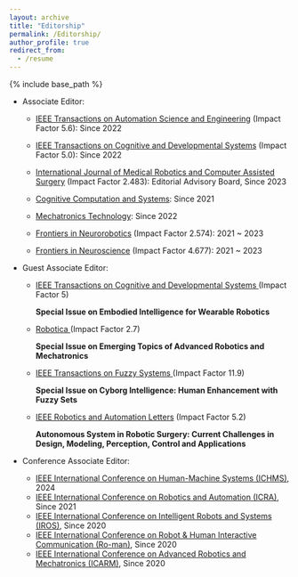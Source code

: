 ```yaml
---
layout: archive
title: "Editorship"
permalink: /Editorship/
author_profile: true
redirect_from:
  - /resume
---
```


{% include base_path %}

* Associate Editor:
    * [IEEE Transactions on Automation Science and Engineering](https://ieeexplore.ieee.org/xpl/RecentIssue.jsp?punumber=8856) (Impact Factor 5.6): Since 2022
    * [IEEE Transactions on Cognitive and Developmental Systems](https://ieeexplore.ieee.org/xpl/RecentIssue.jsp?punumber=7274989) (Impact Factor 5.0): Since 2022
    * [International Journal of Medical Robotics and Computer Assisted Surgery](https://onlinelibrary.wiley.com/journal/1478596x) (Impact Factor 2.483): Editorial Advisory Board, Since 2023
    * [Cognitive Computation and Systems](https://ietresearch.onlinelibrary.wiley.com/journal/25177567): Since 2021
    * [Mechatronics Technology](https://www.elspub.com/journals/mechatronics-technology/about/): Since 2022
 
    * [Frontiers in Neurorobotics](https://www.frontiersin.org/journals/neurorobotics) (Impact Factor 2.574): 2021 ~ 2023
    * [Frontiers in Neuroscience](https://www.frontiersin.org/journals/neuroscience) (Impact Factor 4.677): 2021 ~ 2023
    
* Guest Associate Editor:
    * [IEEE Transactions on Cognitive and Developmental Systems ](https://ieeexplore.ieee.org/xpl/RecentIssue.jsp?punumber=7274989)(Impact Factor 5)
     
      <b> Special Issue on Embodied Intelligence for Wearable Robotics </b>

  * [Robotica ](https://www.cambridge.org/core/journals/robotica)(Impact Factor 2.7)
     
      <b> Special Issue on Emerging Topics of Advanced Robotics and Mechatronics </b>

   * [IEEE Transactions on Fuzzy Systems ](https://ieeexplore.ieee.org/xpl/RecentIssue.jsp?punumber=91)(Impact Factor 11.9)
     
      <b> Special Issue on Cyborg Intelligence: Human Enhancement with Fuzzy Sets </b>
   
   * [IEEE Robotics and Automation Letters](https://ieeexplore.ieee.org/xpl/RecentIssue.jsp?punumber=7083369) (Impact Factor 5.2)
     
      <b> Autonomous System in Robotic Surgery: Current Challenges in Design, Modeling, Perception, Control and Applications</b>
      
* Conference Associate Editor:
    *  [IEEE International Conference on Human-Machine Systems (ICHMS)]( https://ichms.blog.torontomu.ca/), 2024
    *  [IEEE International Conference on Robotics and Automation (ICRA)](https://www.ieee-ras.org/conferences-workshops/fully-sponsored/icra), Since 2021
    *  [IEEE International Conference on Intelligent Robots and Systems (IROS)](https://www.ieee-ras.org/conferences-workshops/financially-co-sponsored/iros), Since 2020
    *  [IEEE International Conference on Robot & Human Interactive Communication (Ro-man)](https://www.ieee-ras.org/conferences-workshops/financially-co-sponsored/ro-man), Since 2020
    *  [IEEE International Conference on Advanced Robotics and Mechatronics (ICARM)](https://www.ieee-ras.org/conferences-workshops/technically-co-sponsored/icarm), Since 2020
